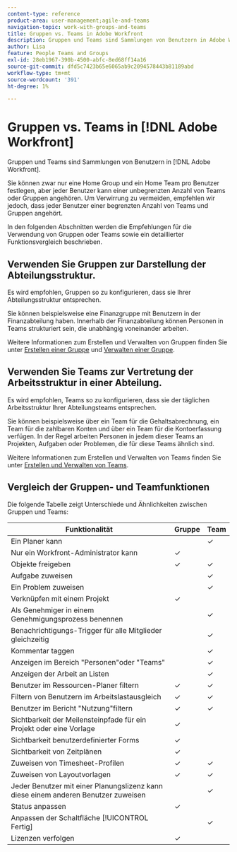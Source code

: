 ```yaml
---
content-type: reference
product-area: user-management;agile-and-teams
navigation-topic: work-with-groups-and-teams
title: Gruppen vs. Teams in Adobe Workfront
description: Gruppen und Teams sind Sammlungen von Benutzern in Adobe Workfront.
author: Lisa
feature: People Teams and Groups
exl-id: 28eb1967-390b-4500-abfc-8ed68ff14a16
source-git-commit: dfd5c7423b65e6065ab9c2094578443b81189abd
workflow-type: tm+mt
source-wordcount: '391'
ht-degree: 1%

---
```


# Gruppen vs. Teams in [!DNL Adobe Workfront]

<!-- Audited: 12/2023 -->

Gruppen und Teams sind Sammlungen von Benutzern in [!DNL Adobe Workfront].

Sie können zwar nur eine Home Group und ein Home Team pro Benutzer festlegen, aber jeder Benutzer kann einer unbegrenzten Anzahl von Teams oder Gruppen angehören. Um Verwirrung zu vermeiden, empfehlen wir jedoch, dass jeder Benutzer einer begrenzten Anzahl von Teams und Gruppen angehört.

In den folgenden Abschnitten werden die Empfehlungen für die Verwendung von Gruppen oder Teams sowie ein detaillierter Funktionsvergleich beschrieben.

## Verwenden Sie Gruppen zur Darstellung der Abteilungsstruktur.

Es wird empfohlen, Gruppen so zu konfigurieren, dass sie Ihrer Abteilungsstruktur entsprechen.

Sie können beispielsweise eine Finanzgruppe mit Benutzern in der Finanzabteilung haben. Innerhalb der Finanzabteilung können Personen in Teams strukturiert sein, die unabhängig voneinander arbeiten.

Weitere Informationen zum Erstellen und Verwalten von Gruppen finden Sie unter [Erstellen einer Gruppe](../../administration-and-setup/manage-groups/create-and-manage-groups/create-a-group.md) und [Verwalten einer Gruppe](../../administration-and-setup/manage-groups/create-and-manage-groups/manage-a-group.md).

## Verwenden Sie Teams zur Vertretung der Arbeitsstruktur in einer Abteilung.

Es wird empfohlen, Teams so zu konfigurieren, dass sie der täglichen Arbeitsstruktur Ihrer Abteilungsteams entsprechen.

Sie können beispielsweise über ein Team für die Gehaltsabrechnung, ein Team für die zahlbaren Konten und über ein Team für die Kontoerfassung verfügen. In der Regel arbeiten Personen in jedem dieser Teams an Projekten, Aufgaben oder Problemen, die für diese Teams ähnlich sind.

Weitere Informationen zum Erstellen und Verwalten von Teams finden Sie unter [Erstellen und Verwalten von Teams](../../people-teams-and-groups/create-and-manage-teams/create-and-mange-teams.md).

## Vergleich der Gruppen- und Teamfunktionen

Die folgende Tabelle zeigt Unterschiede und Ähnlichkeiten zwischen Gruppen und Teams:

| **Funktionalität** | **Gruppe** | **Team** |
|---|---|---|
| Ein Planer kann |  | ✓ |
| Nur ein Workfront-Administrator kann | ✓ |  |
| Objekte freigeben | ✓ | ✓ |
| Aufgabe zuweisen |  | ✓ |
| Ein Problem zuweisen |  | ✓ |
| Verknüpfen mit einem Projekt | ✓ |  |
| Als Genehmiger in einem Genehmigungsprozess benennen |  | ✓ |
| Benachrichtigungs-Trigger für alle Mitglieder gleichzeitig |  | ✓ |
| Kommentar taggen |  | ✓ |
| Anzeigen im Bereich &quot;Personen&quot;oder &quot;Teams&quot; |  | ✓ |
| Anzeigen der Arbeit an Listen |  | ✓ |
| Benutzer im Ressourcen-Planer filtern | ✓ | ✓ |
| Filtern von Benutzern im Arbeitslastausgleich | ✓ | ✓ |
| Benutzer im Bericht &quot;Nutzung&quot;filtern | ✓ | ✓ |
| Sichtbarkeit der Meilensteinpfade für ein Projekt oder eine Vorlage | ✓ |  |
| Sichtbarkeit benutzerdefinierter Forms | ✓ |  |
| Sichtbarkeit von Zeitplänen | ✓ |  |
| Zuweisen von Timesheet-Profilen | ✓ | ✓ |
| Zuweisen von Layoutvorlagen | ✓ | ✓ |
| Jeder Benutzer mit einer Planungslizenz kann diese einem anderen Benutzer zuweisen |  | ✓ |
| Status anpassen | ✓ |  |
| Anpassen der Schaltfläche [!UICONTROL Fertig] |  | ✓ |
| Lizenzen verfolgen | ✓ |  |
